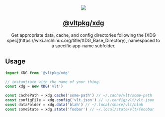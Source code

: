 <section align="center">
    <a href="https://www.vlt.sh">
        <img src="https://github.com/user-attachments/assets/65e1d69f-f780-492f-b57d-15b4170c9557" />
        <h1 align="center">
            <strong>@vltpkg/xdg</strong>
        </h1>
    </a>
</section>

<p align="center">
    Get appropriate data, cache, and config directories following the [XDG spec](https://wiki.archlinux.org/title/XDG_Base_Directory), namespaced to a specific app-name subfolder.
</p>

## Usage

```js
import XDG from '@vltpkg/xdg'

// instantiate with the name of your thing.
const xdg = new XDG('vlt')

const cachePath = xdg.cache('some-path') // ~/.cache/vlt/some-path
const configFile = xdg.config('vlt.json') // ~/.config/vlt/vlt.json
const dataFolder = xdg.data('blah') // ~/.local/share/vlt/blah
const someState = xdg.state('foobar') // ~/.local/state/vlt/fooobar
```
